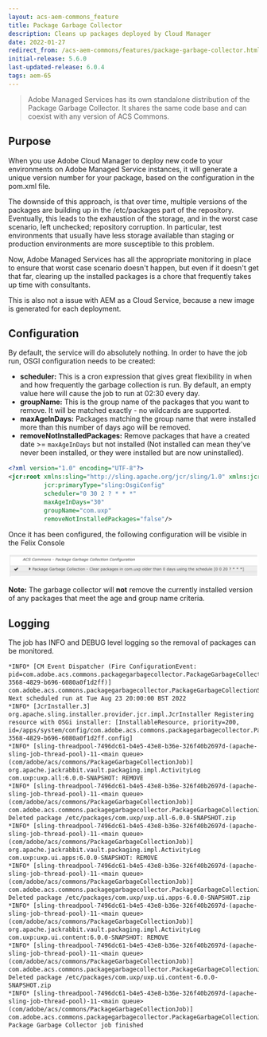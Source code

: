 ```yaml
---
layout: acs-aem-commons_feature
title: Package Garbage Collector
description: Cleans up packages deployed by Cloud Manager
date: 2022-01-27
redirect_from: /acs-aem-commons/features/package-garbage-collector.html 
initial-release: 5.6.0
last-updated-release: 6.0.4
tags: aem-65
---
```



> Adobe Managed Services has its own standalone distribution of the Package Garbage Collector. It shares the same code base and can coexist with any version of ACS Commons.

## Purpose

When you use Adobe Cloud Manager to deploy new code to your environments on Adobe Managed Service instances, it will generate a unique version number for your package, based on the configuration in the pom.xml file. 

The downside of this approach, is that over time, multiple versions of the packages are building up in the /etc/packages part of the repository. Eventually, this leads to the exhaustion of the storage, and in the worst case scenario, left unchecked; repository corruption. In particular, test environments that usually have less storage available than staging or production environments are more susceptible to this problem. 

Now, Adobe Managed Services has all the appropriate monitoring in place to ensure that worst case scenario doesn't happen, but even if it doesn't get that far, clearing up the installed packages is a chore that frequently takes up time with consultants. 

This is also not a issue with AEM as a Cloud Service, because a new image is generated for each deployment.

## Configuration
By default, the service will do absolutely nothing. In order to have the job run, OSGI configuration needs to be created:
- **scheduler:** 
This is a cron expression that gives great flexibility in when and how frequently the garbage collection is run. By default, an empty value here will cause the job to run at 02:30 every day.
- **groupName:** 
This is the group name of the packages that you want to remove. It will be matched exactly - no wildcards are supported.
- **maxAgeInDays:**
Packages matching the group name that were installed more than this number of days ago will be removed.
- **removeNotInstalledPackages:** 
Remove packages that have a created date >= `maxAgeInDays` but not installed (Not installed can mean they've never been installed, or they were installed but are now uninstalled).

```xml
<?xml version="1.0" encoding="UTF-8"?>
<jcr:root xmlns:sling="http://sling.apache.org/jcr/sling/1.0" xmlns:jcr="http://www.jcp.org/jcr/1.0"
          jcr:primaryType="sling:OsgiConfig"
          scheduler="0 30 2 ? * * *"
          maxAgeInDays="30"
          groupName="com.uxp"
          removeNotInstalledPackages="false"/>
```
Once it has been configured, the following configuration will be visible in the Felix Console

![image](images/package-garbage-collector-felix-console.png)

**Note:** The garbage collector will **not** remove the currently installed version of any packages that meet the age and group name criteria.

## Logging
The job has INFO and DEBUG level logging so the removal of packages can be monitored.
```text
*INFO* [CM Event Dispatcher (Fire ConfigurationEvent: pid=com.adobe.acs.commons.packagegarbagecollector.PackageGarbageCollectionScheduler.bf74b5ab-3568-4829-b696-6080a0f1d2ff)] com.adobe.acs.commons.packagegarbagecollector.PackageGarbageCollectionScheduler Next scheduled run at Tue Aug 23 20:00:00 BST 2022
*INFO* [JcrInstaller.3] org.apache.sling.installer.provider.jcr.impl.JcrInstaller Registering resource with OSGi installer: [InstallableResource, priority=200, id=/apps/system/config/com.adobe.acs.commons.packagegarbagecollector.PackageGarbageCollectionScheduler.bf74b5ab-3568-4829-b696-6080a0f1d2ff.config]
*INFO* [sling-threadpool-7496dc61-b4e5-43e8-b36e-326f40b2697d-(apache-sling-job-thread-pool)-11-<main queue>(com/adobe/acs/commons/PackageGarbageCollectionJob)] org.apache.jackrabbit.vault.packaging.impl.ActivityLog com.uxp:uxp.all:6.0.0-SNAPSHOT: REMOVE
*INFO* [sling-threadpool-7496dc61-b4e5-43e8-b36e-326f40b2697d-(apache-sling-job-thread-pool)-11-<main queue>(com/adobe/acs/commons/PackageGarbageCollectionJob)] com.adobe.acs.commons.packagegarbagecollector.PackageGarbageCollectionJob Deleted package /etc/packages/com.uxp/uxp.all-6.0.0-SNAPSHOT.zip
*INFO* [sling-threadpool-7496dc61-b4e5-43e8-b36e-326f40b2697d-(apache-sling-job-thread-pool)-11-<main queue>(com/adobe/acs/commons/PackageGarbageCollectionJob)] org.apache.jackrabbit.vault.packaging.impl.ActivityLog com.uxp:uxp.ui.apps:6.0.0-SNAPSHOT: REMOVE
*INFO* [sling-threadpool-7496dc61-b4e5-43e8-b36e-326f40b2697d-(apache-sling-job-thread-pool)-11-<main queue>(com/adobe/acs/commons/PackageGarbageCollectionJob)] com.adobe.acs.commons.packagegarbagecollector.PackageGarbageCollectionJob Deleted package /etc/packages/com.uxp/uxp.ui.apps-6.0.0-SNAPSHOT.zip
*INFO* [sling-threadpool-7496dc61-b4e5-43e8-b36e-326f40b2697d-(apache-sling-job-thread-pool)-11-<main queue>(com/adobe/acs/commons/PackageGarbageCollectionJob)] org.apache.jackrabbit.vault.packaging.impl.ActivityLog com.uxp:uxp.ui.content:6.0.0-SNAPSHOT: REMOVE
*INFO* [sling-threadpool-7496dc61-b4e5-43e8-b36e-326f40b2697d-(apache-sling-job-thread-pool)-11-<main queue>(com/adobe/acs/commons/PackageGarbageCollectionJob)] com.adobe.acs.commons.packagegarbagecollector.PackageGarbageCollectionJob Deleted package /etc/packages/com.uxp/uxp.ui.content-6.0.0-SNAPSHOT.zip
*INFO* [sling-threadpool-7496dc61-b4e5-43e8-b36e-326f40b2697d-(apache-sling-job-thread-pool)-11-<main queue>(com/adobe/acs/commons/PackageGarbageCollectionJob)] com.adobe.acs.commons.packagegarbagecollector.PackageGarbageCollectionJob Package Garbage Collector job finished
```
